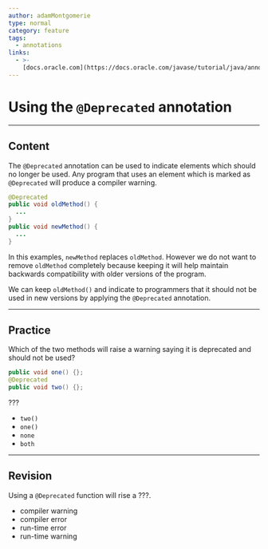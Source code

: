 ```yaml
---
author: adamMontgomerie
type: normal
category: feature
tags:
  - annotations
links:
  - >-
    [docs.oracle.com](https://docs.oracle.com/javase/tutorial/java/annotations/predefined.html){website}
---
```


# Using the `@Deprecated` annotation


---

## Content

The `@Deprecated` annotation can be used to indicate elements which should no longer be used. Any program that uses an element which is marked as `@Deprecated` will produce a compiler warning.

```java
@Deprecated
public void oldMethod() {
  ...
}
public void newMethod() {
  ...
}
```

In this examples, `newMethod` replaces `oldMethod`. However we do not want to remove `oldMethod` completely because keeping it will help maintain backwards compatibility with older versions of the program.

We can keep `oldMethod()` and indicate to programmers that it should not be used in new versions by applying the `@Deprecated` annotation.


---

## Practice

Which of the two methods will raise a warning saying it is deprecated and should not be used?

```java
public void one() {};
@Deprecated
public void two() {};
```

???

* `two()`
* `one()` 
* `none` 
* `both`


---

## Revision

Using a `@Deprecated` function will rise a ???.

* compiler warning
* compiler error
* run-time error
* run-time warning
